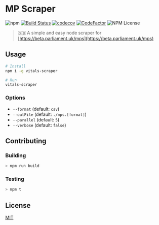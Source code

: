 # MP Scraper
![npm](https://img.shields.io/npm/v/mp-scraper.svg)
[![Build Status](https://travis-ci.org/ISNIT0/mp-scraper.svg?branch=master)](https://travis-ci.org/ISNIT0/mp-scraper)
[![codecov](https://codecov.io/gh/ISNIT0/mp-scraper/branch/master/graph/badge.svg)](https://codecov.io/gh/ISNIT0/mp-scraper)
[![CodeFactor](https://www.codefactor.io/repository/github/isnit0/mp-scraper/badge)](https://www.codefactor.io/repository/github/isnit0/mp-scraper)
![NPM License](https://img.shields.io/npm/l/mp-scraper.svg)

> 🇬🇧 A simple and easy node scraper for [https://beta.parliament.uk/mps](https://beta.parliament.uk/mps)

## Usage
```bash
# Install
npm i -g vitals-scraper

# Run
vitals-scraper
```

### Options
- `--format` (default: `csv`)
- `--outFile` (default: `./mps.[format]`)
- `--parallel` (default: `5`)
- `--verbose` (default: `false`)


## Contributing
### Building
```bash
> npm run build
```

### Testing
```bash
> npm t
```

## License
[MIT](./LICENSE)